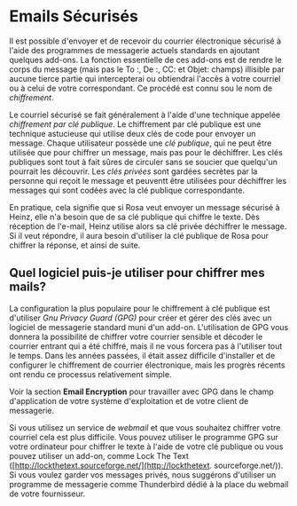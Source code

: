 Emails Sécurisés
================

Il est possible d'envoyer et de recevoir du courrier électronique sécurisé à l'aide des programmes de messagerie actuels standards en ajoutant quelques add-ons. La fonction essentielle de ces add-ons est de rendre le corps du message (mais pas le To :, De :, CC: et Objet: champs) illisible par aucune tierce partie qui intercepterai ou obtiendrai l'accès à votre courriel ou à celui de votre correspondant. Ce procédé est connu sou le nom de *chiffrement*.


Le courriel sécurisé se fait généralement à l'aide d'une technique appelée *chiffrement par clé publique*. Le chiffrement par clé publique est une technique astucieuse qui utilise deux clés de code pour envoyer un message. Chaque utilisateur possède une *clé publique*, qui ne peut être utilisée que pour chiffrer un message, mais pas pour le déchiffrer. Les clés publiques sont tout à fait sûres de circuler sans se soucier que quelqu'un pourrait les découvrir. Les *clés privées* sont gardées secrètes par la personne qui reçoit le message et peuventt être utilisées pour déchiffrer les messages qui sont codées avec la clé publique correspondante.


En pratique, cela signifie que si Rosa veut envoyer un message sécurisé à Heinz, elle n'a besoin que de sa clé publique qui chiffre le texte. Dès réception de l'e-mail, Heinz utilise alors sa clé privée déchiffrer le message. Si il veut répondre, il aura besoin d'utiliser la clé publique de Rosa pour chiffrer la réponse, et ainsi de suite.


Quel logiciel puis-je utiliser pour chiffrer mes mails?
-------------------------------------------------------

La configuration la plus populaire pour le chiffrement à clé publique est d'utiliser *Gnu Privacy Guard (GPG)* pour créer et gérer des clés avec un logiciel de messagerie standard muni d'un add-on. L'utilisation de GPG vous donnera la possibilité de chiffrer votre courrier sensible et décoder le courrier entrant qui a été chiffré, mais il ne vous forcera pas à l'utiliser tout le temps. Dans les années passées, il était assez difficile d'installer et de configurer le chiffrement de courrier électronique, mais les progrès récents ont rendu ce processus relativement simple.

Voir la section **Email Encryption** pour travailler avec GPG dans le champ d'application de votre système d'exploitation et de votre client de messagerie.

Si vous utilisez un service de *webmail* et que vous souhaitez chiffrer votre courriel cela est plus difficile. Vous pouvez utiliser le programme GPG sur votre ordinateur pour chiffrer le texte à l'aide de votre clé publique ou vous pouvez utiliser un add-on, comme Lock The Text ([http://lockthetext.sourceforge.net/](http://lockthetext. sourceforge.net/)). Si vous voulez garder vos messages privés, nous suggérons d'utiliser un programme de messagerie comme Thunderbird dédié à la place du webmail de votre fournisseur.
